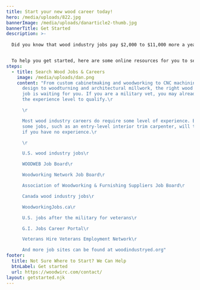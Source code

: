 ```yaml
---
title: Start your new wood career today!
hero: /media/uploads/822.jpg
bannerImage: /media/uploads/danarticle2-thumb.jpg
bannerTitle: Get Started
description: >-
  
  Did you know that wood industry jobs pay $2,000 to $11,000 more a year than many jobs that require a bachelor’s degree? What’s more, you can sometimes get paid while starting an entry-level woodworking job or other wood industry position while you train as an apprentice.


  To help you get started, here are some online resources for you to search for current jobs in the wood industry. No experience? No problem. Search the scholarship and apprenticeship opportunities below, to get the experience you need. In many cases, employers are looking for current apprentices to hire for entry-level jobs!
steps:
  - title: Search Wood Jobs & Careers
    image: /media/uploads/dan.png
    content: "From custom cabinetmaking and woodworking to CNC machining and CAD
      design to woodturning and architectural millwork, the right wood industry
      job is waiting for you. If you are a military vet, you may already have
      the experience level to qualify.\r

      \r

      Most wood industry careers do require some level of experience. But
      some jobs, such as an entry-level interior trim carpenter, will train you
      if you have no experience.\r

      \r

      U.S. wood industry jobs\r

      WOODWEB Job Board\r

      Woodworking Network Job Board\r

      Association of Woodworking & Furnishing Suppliers Job Board\r

      Canada wood industry jobs\r

      WoodworkingJobs.ca\r

      U.S. jobs after the military for veterans\r

      G.I. Jobs Career Portal\r

      Veterans Hire Veterans Employment Network\r

      And more job sites can be found at woodindustryed.org"
footer:
  title: Not Sure Where to Start? We Can Help
  btnLabel: Get started
  url: https://woodwirc.com/contact/
layout: getstarted.njk
---
```

